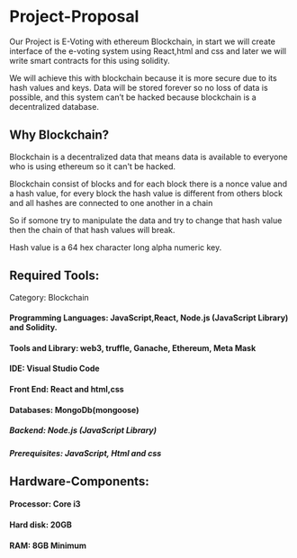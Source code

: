 # Project-Proposal

Our Project is E-Voting with ethereum Blockchain, in start we will create interface of the e-voting system using React,html and css and later we will write smart contracts for this using solidity.

We will achieve this with blockchain because it is more secure due to its hash values and keys. Data will be stored forever so no loss of data is possible, and this system can’t be hacked because blockchain is a decentralized database.

## Why Blockchain?
Blockchain is a decentralized data that means data is available to everyone who is using ethereum so it can't be hacked.

Blockchain consist of blocks and for each block there is a nonce value and a hash value, for every block the hash value is different from others block and all hashes are connected to one another in a chain

So if somone try to manipulate the data and try to change that hash value then the chain of that hash values will break.

Hash value is a 64 hex character long alpha numeric key.

## Required Tools:
Category: Blockchain

#### Programming Languages: JavaScript,React, Node.js (JavaScript Library) and Solidity.

#### Tools and Library: web3, truffle, Ganache, Ethereum, Meta Mask

#### IDE: Visual Studio Code

#### Front End: React and html,css

#### Databases: MongoDb(mongoose)

##### Backend: Node.js (JavaScript Library)

##### Prerequisites: JavaScript, Html and css

## Hardware-Components:

#### Processor: Core i3
#### Hard disk: 20GB
#### RAM: 8GB Minimum
